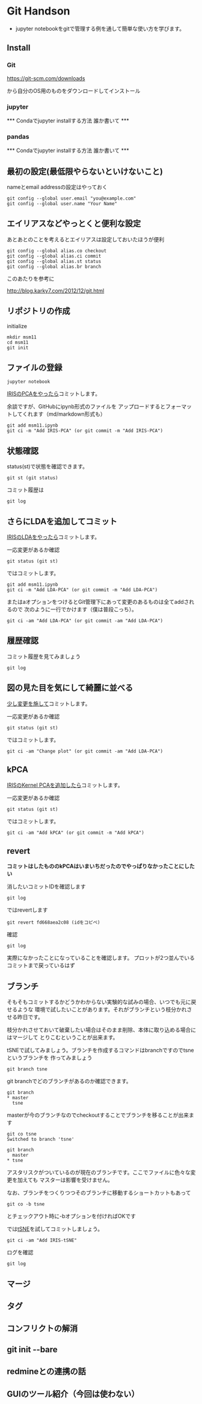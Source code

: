 # Git Handson

- jupyter notebookをgitで管理する例を通して簡単な使い方を学びます。

## Install

### Git

https://git-scm.com/downloads

から自分のOS用のものをダウンロードしてインストール

### jupyter

*** Condaでjupyter installする方法 誰か書いて ***

### pandas

*** Condaでjupyter installする方法 誰か書いて ***


## 最初の設定(最低限やらないといけないこと)

nameとemail addressの設定はやっておく

    git config --global user.email "you@example.com"
    git config --global user.name "Your Name"


## エイリアスなどやっとくと便利な設定

あとあとのことを考えるとエイリアスは設定しておいたほうが便利

    git config --global alias.co checkout
    git config --global alias.ci commit
    git config --global alias.st status
    git config --global alias.br branch

このあたりを参考に

http://blog.karky7.com/2012/12/git.html

## リポジトリの作成

initialize

    mkdir msm11
    cd msm11
    git init

## ファイルの登録

    jupyter notebook

[IRISのPCAをやったら](ipynbs/msm11_1.ipynb)コミットします。

余談ですが、GitHubにipynb形式のファイルを
アップロードするとフォーマットしてくれます（md/markdown形式も）

    git add msm11.ipynb
    git ci -m "Add IRIS-PCA" (or git commit -m "Add IRIS-PCA")

## 状態確認

status(st)で状態を確認できます。

    git st (git status)

コミット履歴は

    git log

## さらにLDAを追加してコミット

[IRISのLDAをやったら](ipynbs/msm11_2.ipynb)コミットします。

一応変更があるか確認

    git status (git st)

ではコミットします。

    git add msm11.ipynb
    git ci -m "Add LDA-PCA" (or git commit -m "Add LDA-PCA")

またはaオプションをつけるとGit管理下にあって変更のあるものは全てaddされるので
次のように一行でかけます（僕は普段こっち）。

    git ci -am "Add LDA-PCA" (or git commit -am "Add LDA-PCA")

## 履歴確認

   コミット履歴を見てみましょう

    git log

## 図の見た目を気にして綺麗に並べる

[少し変更を施して](ipynbs/msm11_3.ipynb)コミットします。

一応変更があるか確認

    git status (git st)

ではコミットします。

    git ci -am "Change plot" (or git commit -am "Add LDA-PCA")

## kPCA

[IRISのKernel PCAを追加したら](ipynbs/msm11_4.ipynb)コミットします。

一応変更があるか確認

    git status (git st)

ではコミットします。

    git ci -am "Add kPCA" (or git commit -m "Add kPCA")

## revert

**コミットはしたもののkPCAはいまいちだったのでやっぱりなかったことにしたい**

消したいコミットIDを確認します

    git log

ではrevertします

    git revert fd668aea2c08 (idをコピペ)

確認

    git log

実際になかったことになっていることを確認します。
プロットが2つ並んでいるコミットまで戻っているはず

## ブランチ

そもそもコミットするかどうかわからない実験的な試みの場合、いつでも元に戻せるような
環境で試したいことがあります。それがブランチという枝分かれさせる昨日です。

枝分かれさせておいて破棄したい場合はそのまま削除、本体に取り込める場合にはマージして
とりこむということが出来ます。

tSNEで試してみましょう。ブランチを作成するコマンドはbranchですのでtsneというブランチを
作ってみましょう


    git branch tsne

git branchでどのブランチがあるのか確認できます。

    git branch
    * master
      tsne

masterが今のブランチなのでcheckoutすることでブランチを移ることが出来ます

    git co tsne
    Switched to branch 'tsne'
    
    git branch
      master
    * tsne

アスタリスクがついているのが現在のブランチです。ここでファイルに色々な変更を加えても
マスターは影響を受けません。

なお、ブランチをつくりつつそのブランチに移動するショートカットもあって

    git co -b tsne

とチェックアウト時に-bオプションを付ければOKです

では[tSNE](ipynbs/msm11_5.ipynb)を試してコミットしましょう。

    git ci -am "Add IRIS-tSNE"

ログを確認

    git log

## マージ

## タグ

## コンフリクトの解消

## git init --bare

## redmineとの連携の話

## GUIのツール紹介（今回は使わない）